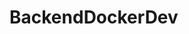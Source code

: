 # BackendDockerDev


<!-- Setup notes: getting started

Why? Because git and mounted storage volumes don't always play well together with required container permissions

What's affected?

So far, .gitkeep files may require removal from mounted directories and the pgadmin directory needs to be owned by pgadmin USER and/or GROUP whose UID/GID is 5050

Solution:
>$ chown -R 5050:5050 ./pgsql/pgadmin


For Microsoft SQL server containers there's another permissions related error if any other image selected than 2017-latest

Solution:
use mcr.microsoft.com/mssql/server:2017-latest image


For more information concerning 



- pgadmin4 containers: https://www.pgadmin.org/docs/pgadmin4/latest/container_deployment.html

- mysql containers: https://hub.docker.com/_/mysql/

- mssql containers: https://hub.docker.com/_/microsoft-mssql-server

- mssql mlservices container build: 

# https://github.com/MicrosoftDocs/sql-docs/blob/live/docs/linux/sql-server-linux-setup-machine-learning-docker.md

# git clone https://github.com/microsoft/mssql-docker mssql-docker
# cd /mssql-docker/linux/preview/examples/mssql-mlservices
# docker build -t mssql-server-mlservices .


https://github.com/Microsoft/mssql-docker/tree/master/linux/preview/examples/mssql-mlservices

-->